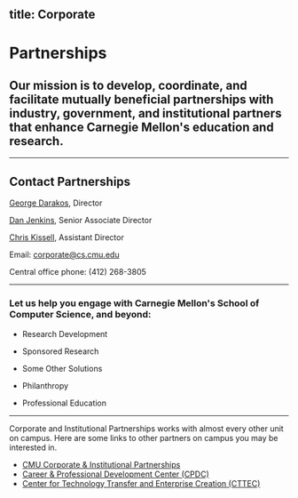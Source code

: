title: Corporate
---
# Partnerships

## Our mission is to develop, coordinate, and facilitate mutually beneficial partnerships with industry, government, and institutional partners that enhance Carnegie Mellon's education and research.

***

## Contact Partnerships

[George Darakos](directory/george_darakos), Director

[Dan Jenkins](directory/daniel_jenkins), Senior Associate Director

[Chris Kissell](directory/christopher_kissell), Assistant Director

Email: [corporate@cs.cmu.edu](mailto:corporate@cs.cmu.edu)

Central office phone: (412) 268-3805

***

### Let us help you engage with Carnegie Mellon's School of Computer Science, and beyond:

 * Research Development

 * Sponsored Research

 * Some Other Solutions

 * Philanthropy

 * Professional Education

***

Corporate and Institutional Partnerships works with almost every other unit on campus. Here are some links to other partners on campus you may be interested in.

 * [CMU Corporate & Institutional Partnerships](https://www.cmu.edu/corporate/)
 * [Career & Professional Development Center (CPDC)](https://www.cmu.edu/career/)
 * [Center for Technology Transfer and Enterprise Creation (CTTEC)](http://www.cmu.edu/cttec/)

